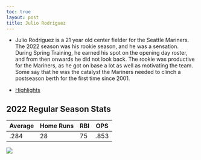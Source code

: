 ```yaml
---
toc: true
layout: post
title: Julio Rodriguez
---
```

- Julio Rodriguez is a 21 year old center fielder for the Seattle Mariners. The 2022 season was his rookie season, and he was a sensation. During Spring Training, he earned his spot on the opening day roster, and from then onwards he did not look back. The rookie was productive for the Mariners, as he got on base a lot as well as motivating the team. Some say that he was the catalyst the Mariners needed to clinch a postseason berth for the first time since 2001. 

- [Highlights](https://www.youtube.com/watch?v=B29wUCoXbro)

## 2022 Regular Season Stats ##

| Average | Home Runs | RBI | OPS | 
| ------- | --------- | --- | --- |
| .284 | 28 | 75 | .853 | 


![](vscode-remote://wsl%2Bubuntu/mnt/c/Users/rohan/vscode/FrontendRepository/images/jrod.png)